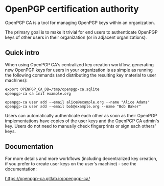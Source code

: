 # OpenPGP certification authority

OpenPGP CA is a tool for managing OpenPGP keys within an organization.

The primary goal is to make it trivial for end users to authenticate
OpenPGP keys of other users in their organization (or in adjacent
organizations).

## Quick intro

When using OpenPGP CA's centralized key creation workflow, generating
new OpenPGP keys for users in your organization is
as simple as running the following commands (and distributing the resulting
key material to user machines):

```
export OPENPGP_CA_DB=/tmp/openpgp-ca.sqlite
openpgp-ca ca init example.org 

openpgp-ca user add --email alice@example.org --name "Alice Adams"
openpgp-ca user add --email bob@example.org --name "Bob Baker"
```

Users can automatically authenticate each other as soon as their OpenPGP
implementations have copies of the user keys and the OpenPGP CA admin's key.
Users do not need to manually check fingerprints or sign each others' keys.


## Documentation

For more details and more workflows (including decentralized key
creation, if you prefer to create user keys on the user's machine) - see the
documentation:

https://openpgp-ca.gitlab.io/openpgp-ca/
